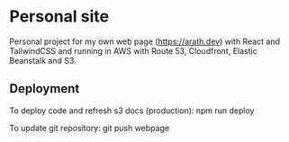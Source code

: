 # Personal site

Personal project for my own web page (https://arath.dev) with React and TailwindCSS and running in AWS with Route 53, Cloudfront, Elastic Beanstalk and S3.

## Deployment

To deploy code and refresh s3 docs (production): npm run deploy

To update git repository: git push webpage


